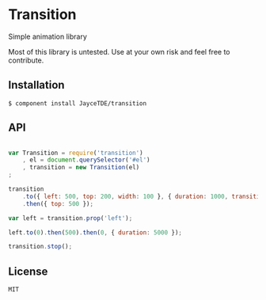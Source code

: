 # Transition

Simple animation library

Most of this library is untested. Use at your own risk and feel free to contribute.

## Installation

	$ component install JayceTDE/transition

## API

```javascript

var Transition = require('transition')
	, el = document.querySelector('#el')
	, transition = new Transition(el)
;

transition
	.to({ left: 500, top: 200, width: 100 }, { duration: 1000, transition: 'ease', callback: function () { console.log('done'); } })
	.then({ top: 500 });

var left = transition.prop('left');

left.to(0).then(500).then(0, { duration: 5000 });

transition.stop();

```

## License

	MIT
